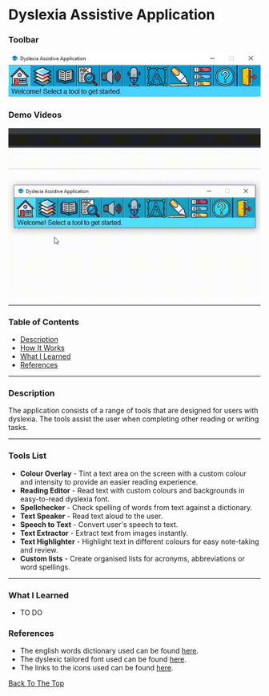 # Dyslexia Assistive Application

### Toolbar
![](https://github.com/stevenbuttifint/dyslexia-assistive-application/blob/main/res/demo/image_1.JPG?raw=true)

### Demo Videos
![](https://github.com/stevenbuttifint/dyslexia-assistive-application/blob/main/res/demo/demo_1.gif?raw=true)

---

### Table of Contents
- [Description](#description)
- [How It Works](#how-it-works)
- [What I Learned](#what-i-learned)
- [References](#references)

---

### Description

The application consists of a range of tools that are designed for users with dyslexia.
The tools assist the user when completing other reading or writing tasks.

---

### Tools List
- **Colour Overlay** - Tint a text area on the screen with a custom colour and intensity to provide an easier reading experience.
- **Reading Editor** - Read text with custom colours and backgrounds in easy-to-read dyslexia font.
- **Spellchecker** - Check spelling of words from text against a dictionary.
- **Text Speaker** - Read text aloud to the user.
- **Speech to Text** - Convert user's speech to text.
- **Text Extractor** - Extract text from images instantly.
- **Text Highlighter** - Highlight text in different colours for easy note-taking and review.
- **Custom lists** - Create organised lists for acronyms, abbreviations or word spellings.
---

### What I Learned
- TO DO

### References
- The english words dictionary used can be found [here](https://github.com/dwyl/english-words).
- The dyslexic tailored font used can be found [here](https://opendyslexic.org/download).
- The links to the icons used can be found [here](https://github.com/StevenButtifint/dyslexia-assistive-application/blob/main/references.txt).

[Back To The Top](#dyslexia-assistive-application)
 
